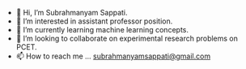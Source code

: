 - 👋 Hi, I’m Subrahmanyam Sappati.
- 👀 I’m interested in assistant professor position.
- 🌱 I’m currently learning machine learning concepts.
- 💞️ I’m looking to collaborate on experimental research problems on PCET.
- 📫 How to reach me ...
subrahmanyamsappati@gmail.com 
<!---
ssappati89/ssappati89 is a ✨ special ✨ repository because its `README.md` (this file) appears on your GitHub profile.
You can click the Preview link to take a look at your changes.
--->

